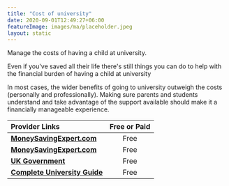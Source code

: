 ```yaml
---
title: "Cost of university"
date: 2020-09-01T12:49:27+06:00
featureImage: images/ma/placeholder.jpeg
layout: static
---
```


Manage the costs of having a child at university.

Even if you've saved all their life there's still things you can do to help with the financial burden of having a child at university

In most cases, the wider benefits of going to university outweigh the costs (personally and professionally).  Making sure parents and students understand and take advantage of the support available should make it a financially manageable experience.

| Provider Links      | Free or Paid  |  
| :-----------          | :--------------:      |  
| [**MoneySavingExpert.com**](https://www.moneysavingexpert.com/students/university-living-costs-calculator/) | Free  | 
| [**MoneySavingExpert.com**](https://www.moneysavingexpert.com/students/student-loans-england-plan-5/) | Free  | 
| [**UK Government**](https://www.gov.uk/student-finance-calculator) | Free  | 
| [**Complete University Guide**](https://www.thecompleteuniversityguide.co.uk/student-advice/finance/student-finance-and-funding) | Free  | 
  

<br/><br/>






